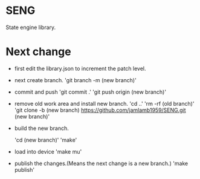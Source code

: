 # SENG
State engine library.

# Next change
- first edit the library.json to increment the patch level.

- next create branch.  'git branch -m (new branch)'
- commit and push 'git commit .'
    'git push origin (new branch)'

- remove old work area and install new branch.
   'cd ..'
   'rm -rf (old branch)'
   'git clone -b (new branch) https://github.com/jamlamb1959/SENG.git (new branch)'

- build the new branch.

  'cd (new branch)'
  'make'

- load into device
  'make mu'

- publish the changes.(Means the next change is a new branch.)
  'make publish'



